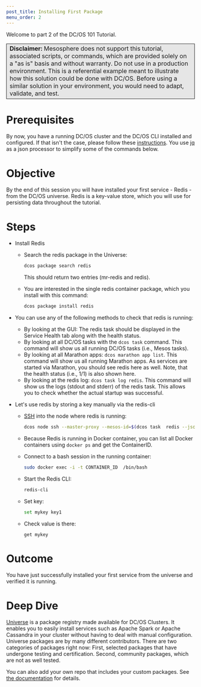 ```yaml
---
post_title: Installing First Package
menu_order: 2
---
```


Welcome to part 2 of the DC/OS 101 Tutorial.

<table class="table" bgcolor="#E6E6E6"> <tr> <td style="border-left: thin solid; border-top: thin solid; border-bottom: thin solid;border-right: thin solid;"><b>Disclaimer:</b> Mesosphere does not support this tutorial, associated scripts, or commands, which are provided solely on a "as is" basis and without warranty. Do not use in a production environment. This is a referential example meant to illustrate how this solution could be done with DC/OS. Before using a similar solution in your environment, you would need to adapt, validate, and test.</td> </tr> </table>

# Prerequisites
By now, you have a running DC/OS cluster and the DC/OS CLI installed and configured. If that isn't the case, please follow these [instructions](/docs/1.10/tutorials/dcos-101/cli/).
You use [jq](https://stedolan.github.io/jq/) as a json processor to simplify some of the commands below.

# Objective
By the end of this session you will have installed your first service - Redis - from the DC/OS universe. Redis is a key-value store, which you will use for persisting data throughout the tutorial.

# Steps
  * Install Redis
      * Search the redis package in the Universe: 
      
        ```bash
        dcos package search redis
        ```
        
        This should return two entries (mr-redis and redis).
        
      * You are interested in the single redis container package, which you install with this command:
      
        ```bash
        dcos package install redis
        ```
        
  * You can use any of the following methods to check that redis is running:
      * By looking at the GUI: The redis task should be displayed in the Service Health tab along with the health status.
      * By looking at all DC/OS tasks with the `dcos task` command. This command will show us all running DC/OS tasks (i.e., Mesos tasks).
      * By looking at all Marathon apps: `dcos marathon app list`. This command will show us all running Marathon apps. As services are started via Marathon, you should see redis here as well. Note, that the health status (i.e., 1/1) is also shown here.
      * By looking at the redis log: `dcos task log redis`. This command will show us the logs (stdout and stderr) of the redis task. This allows you to check whether the actual startup was successful.
  * Let's use redis by storing a key manually via the redis-cli
      * [SSH](/docs/1.10/administering-clusters/sshcluster/) into the node where redis is running: 
      
        ```bash
        dcos node ssh --master-proxy --mesos-id=$(dcos task  redis --json |  jq -r '.[] | .slave_id')
        ```
    
      * Because Redis is running in Docker container, you can list all Docker containers using `docker ps` and get the ContainerID.
      * Connect to a bash session in the running container: 
      
        ```bash
        sudo docker exec -i -t CONTAINER_ID  /bin/bash
        ```
        
      * Start the Redis CLI: 
      
        ```bash
        redis-cli
        ```
        
      * Set key: 
      
        ```bash
        set mykey key1
        ```
        
      * Check value is there:
      
        ```bash
        get mykey
        ```

# Outcome
  You have just successfully installed your first service from the universe and verified it is running.

# Deep Dive
  [Universe](https://github.com/mesosphere/universe) is a package registry made available for DC/OS Clusters.
  It enables you to easily install services such as Apache Spark or Apache Cassandra in your cluster without having to deal with manual configuration. Universe packages are by many different contributors. There are two categories of packages right now:
  First, selected packages that have undergone testing and certification. Second, community packages, which are not as well tested.

  You can also add your own repo that includes your custom packages. See [the documentation](https://docs.mesosphere.com/1.10/administering-clusters/repo/) for details.
